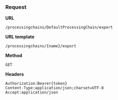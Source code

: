 ### Request

**URL**

`/processingchains/DefaultProcessingChain/export`

**URL template**

`/processingchains/{name}/export`

**Method**

`GET`

**Headers**

`Authorization:Bearer{token}`  
`Content-Type:application/json;charset=UTF-8`  
`Accept:application/json`  
